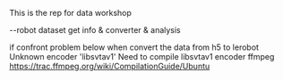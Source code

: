 This is the rep for data workshop 

--robot dataset get info & converter & analysis


if confront problem below when convert the data from h5 to lerobot 
Unknown encoder 'libsvtav1' 
Need to compile libsvtav1 encoder ffmpeg
https://trac.ffmpeg.org/wiki/CompilationGuide/Ubuntu

